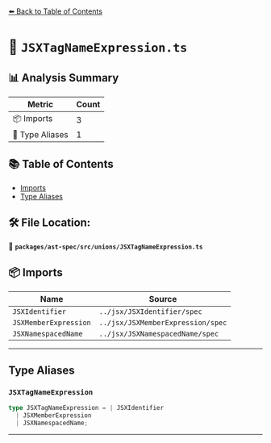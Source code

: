 [⬅️ Back to Table of Contents](../../../../index.md)

# 📄 `JSXTagNameExpression.ts`

## 📊 Analysis Summary

| Metric | Count |
|--------|-------|
| 📦 Imports | 3 |
| 📑 Type Aliases | 1 |

## 📚 Table of Contents

- [Imports](#imports)
- [Type Aliases](#type-aliases)

## 🛠️ File Location:
📂 **`packages/ast-spec/src/unions/JSXTagNameExpression.ts`**

## 📦 Imports

| Name | Source |
|------|--------|
| `JSXIdentifier` | `../jsx/JSXIdentifier/spec` |
| `JSXMemberExpression` | `../jsx/JSXMemberExpression/spec` |
| `JSXNamespacedName` | `../jsx/JSXNamespacedName/spec` |


---

## Type Aliases

### `JSXTagNameExpression`

```ts
type JSXTagNameExpression = | JSXIdentifier
  | JSXMemberExpression
  | JSXNamespacedName;
```


---
